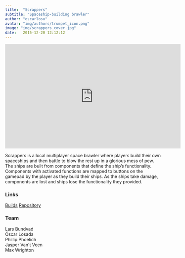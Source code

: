 ```yaml
---
title:  "Scrappers"
subtitle: "Spaceship-building brawler"
author: "oscarlosu"
avatar: "img/authors/trumpet_icon.png"
image: "img/scrappers_cover.jpg"
date:   2015-12-20 12:12:12
---
```


<iframe width="567" height="338" src="https://www.youtube.com/embed/nB-qPaXqYco" frameborder="0" allowfullscreen></iframe>

Scrappers is a local multiplayer space brawler where players build their own spaceships and then battle to blow the rest up in a glorious mess of pew. The ships are built from components that define the ship’s functionality. Components with activated functions are mapped to buttons on the gamepad by the player as they build their ships. As the ships take damage, components are lost and ships lose the functionality they provided.

### Links

[Builds](https://drive.google.com/open?id=0BwNZ_KkAVmdRWHN1eTZjRnplUHc)
[Repository](hhttps://github.com/oscarlosu/GameDesignProject.git)

### Team

Lars Bundvad  
Óscar Losada  
Phillip Phoelich  
Jasper Van't Veen  
Max Wrighton  